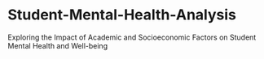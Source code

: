 # Student-Mental-Health-Analysis
Exploring the Impact of Academic and Socioeconomic Factors on Student Mental Health and Well-being
